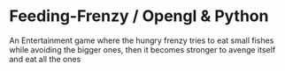# Feeding-Frenzy / Opengl & Python
An Entertainment game where the hungry frenzy tries to eat small fishes while avoiding the bigger ones, then it becomes stronger to avenge itself and eat all the ones
